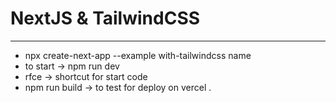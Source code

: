 # NextJS & TailwindCSS

---

- npx create-next-app --example with-tailwindcss name
- to start -> npm run dev 
- rfce -> shortcut for start code
- npm run build -> to test for deploy on vercel .
